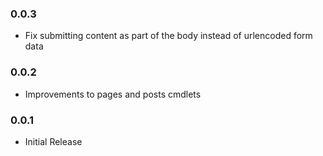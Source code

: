 ﻿### 0.0.3
- Fix submitting content as part of the body instead of urlencoded form data

### 0.0.2
- Improvements to pages and posts cmdlets

### 0.0.1
- Initial Release